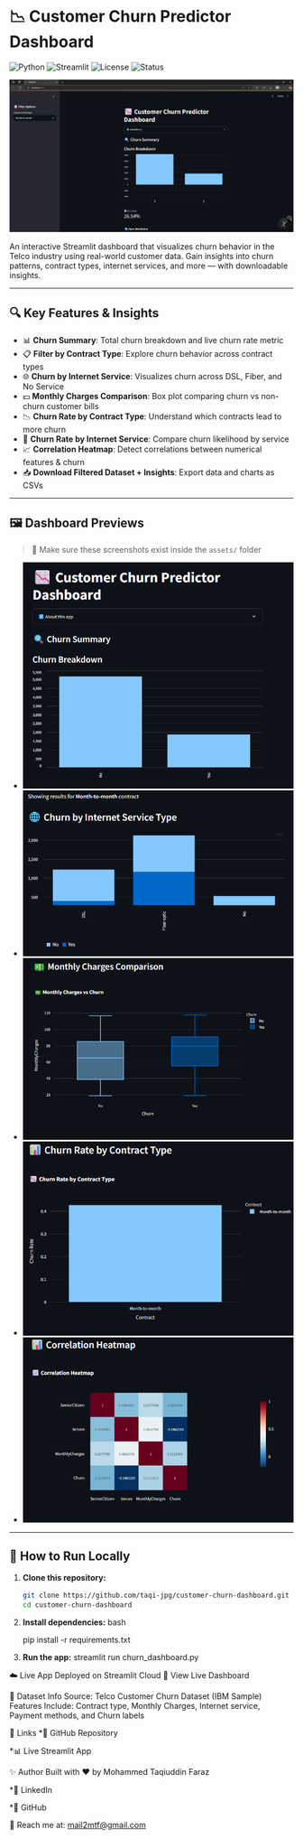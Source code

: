 
# 📉 Customer Churn Predictor Dashboard

![Python](https://img.shields.io/badge/Python-3.10-blue?logo=python)
![Streamlit](https://img.shields.io/badge/Built%20with-Streamlit-orange?logo=streamlit)
![License](https://img.shields.io/badge/License-MIT-green)
![Status](https://img.shields.io/badge/Status-Active-brightgreen)

![Dark Mode Preview](assets/dark_mode_preview.png)

An interactive Streamlit dashboard that visualizes churn behavior in the Telco industry using real-world customer data. Gain insights into churn patterns, contract types, internet services, and more — with downloadable insights.

---

## 🔍 Key Features & Insights

- 📊 **Churn Summary**: Total churn breakdown and live churn rate metric  
- 📋 **Filter by Contract Type**: Explore churn behavior across contract types  
- 🌐 **Churn by Internet Service**: Visualizes churn across DSL, Fiber, and No Service  
- 💵 **Monthly Charges Comparison**: Box plot comparing churn vs non-churn customer bills  
- 📉 **Churn Rate by Contract Type**: Understand which contracts lead to more churn  
- 📶 **Churn Rate by Internet Service**: Compare churn likelihood by service  
- 📈 **Correlation Heatmap**: Detect correlations between numerical features & churn  
- 📥 **Download Filtered Dataset + Insights**: Export data and charts as CSVs

---

## 🖼️ Dashboard Previews

> 📁 Make sure these screenshots exist inside the `assets/` folder

- ![Churn Summary](assets/churn_summary.png)  
- ![Churn by Internet Service](assets/internet_churn.png)  
- ![Monthly Charges Box Plot](assets/monthly_charges.png)  
- ![Churn Rate by Contract](assets/contract_churn.png)  
- ![Correlation Heatmap](assets/correlation_heatmap.png)

---

## 🚀 How to Run Locally

1. **Clone this repository:**
   ```bash
   git clone https://github.com/taqi-jpg/customer-churn-dashboard.git
   cd customer-churn-dashboard

2. **Install dependencies:**
    bash

    pip install -r requirements.txt

3. **Run the app:**
    streamlit run churn_dashboard.py

☁️ Live App
Deployed on Streamlit Cloud
🔗 View Live Dashboard


📌 Dataset Info
Source: Telco Customer Churn Dataset (IBM Sample)
Features Include: Contract type, Monthly Charges, Internet service, Payment methods, and Churn labels


🔗 Links
*📂 GitHub Repository

*📊 Live Streamlit App

✨ Author
Built with ❤️ by Mohammed Taqiuddin Faraz

*🔗 LinkedIn

*🔗 GitHub

📧 Reach me at: mail2mtf@gmail.com

